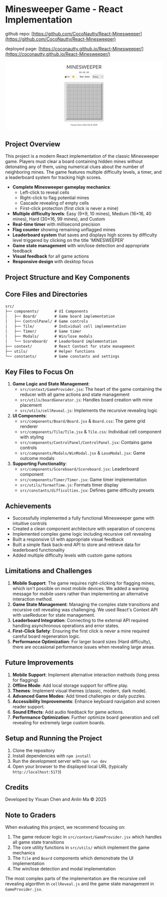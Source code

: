 # Minesweeper Game - React Implementation

github repo: [https://github.com/CocoNautty/React-Minesweeper](https://github.com/CocoNautty/React-Minesweeper)

deployed page: [https://coconautty.github.io/React-Minesweeper/](https://coconautty.github.io/React-Minesweeper/)



![Minesweeper Game](./minesweeper/public/assets/images/readme_image.png)

## Project Overview

This project is a modern React implementation of the classic Minesweeper game. Players must clear a board containing hidden mines without detonating any of them, using numerical clues about the number of neighboring mines. The game features multiple difficulty levels, a timer, and a leaderboard system for tracking high scores.

- **Complete Minesweeper gameplay mechanics**:
  - Left-click to reveal cells
  - Right-click to flag potential mines
  - Cascade revealing of empty cells
  - First-click protection (first click is never a mine)
- **Multiple difficulty levels**: Easy (9×9, 10 mines), Medium (16×16, 40 mines), Hard (30×16, 99 mines), and Custom
- **Real-time timer** with millisecond precision
- **Flag counter** showing remaining unflagged mines
- **Leaderboard system** that saves and displays high scores by difficulty level triggered by clicking on the title 'MINESWEEPER'
- **Game state management** with win/lose detection and appropriate feedback
- **Visual feedback** for all game actions
- **Responsive design** with desktop focus

## Project Structure and Key Components

## Core Files and Directories

```text
src/
├── components/       # UI Components
│   ├── Board/        # Game board implementation
│   ├── ControlPanel/ # Game controls
│   ├── Tile/         # Individual cell implementation
│   ├── Timer/        # Game timer
│   ├── Modals/       # Win/lose modals
│   └── Scoreboard/   # Leaderboard implementation
├── context/          # React Context for state management
├── utils/            # Helper functions
└── constants/        # Game constants and settings
```

## Key Files to Focus On

1. **Game Logic and State Management**:
   - `src/context/GameProvider.jsx`: The heart of the game containing the reducer with all game actions and state management
   - `src/utils/boardGenerator.js`: Handles board creation with mine placement
   - `src/utils/cellReveal.js`: Implements the recursive revealing logic
2. **UI Components**:
   - `src/components/Board/Board.jsx` & `Board.css`: The game grid renderer
   - `src/components/Tile/Tile.jsx` & `Tile.css`: Individual cell component with styling
   - `src/components/ControlPanel/ControlPanel.jsx`: Contains game controls
   - `src/components/Modals/WinModal.jsx` & `LoseModal.jsx`: Game outcome modals
3. **Supporting Functionality**:
   - `src/components/Scoreboard/Scoreboard.jsx`: Leaderboard component
   - `src/components/Timer/Timer.jsx`: Game timer implementation
   - `src/utils/formatTime.js`: Formats timer display
   - `src/constants/difficulties.jsx`: Defines game difficulty presets

## Achievements

- Successfully implemented a fully functional Minesweeper game with intuitive controls
- Created a clean component architecture with separation of concerns
- Implemented complex game logic including recursive cell revealing
- Built a responsive UI with appropriate visual feedback
- Built a simple flask back-end API to store and retrieve data for leaderboard functionality
- Added multiple difficulty levels with custom game options

## Limitations and Challenges

1. **Mobile Support**: The game requires right-clicking for flagging mines, which isn't possible on most mobile devices. We added a warning message for mobile users rather than implementing an alternative interaction method.
2. **Game State Management**: Managing the complex state transitions and recursive cell revealing was challenging. We used React's Context API with useReducer for state management.
3. **Leaderboard Integration**: Connecting to the external API required handling asynchronous operations and error states.
4. **First-Click Safety**: Ensuring the first click is never a mine required careful board regeneration logic.
5. **Performance Optimization**: For larger board sizes (Hard difficulty), there are occasional performance issues when revealing large areas.

## Future Improvements

1. **Mobile Support**: Implement alternative interaction methods (long press for flagging).
2. **Offline Mode**: Add local storage support for offline play.
3. **Themes**: Implement visual themes (classic, modern, dark mode).
4. **Advanced Game Modes**: Add timed challenges or daily puzzles.
5. **Accessibility Improvements**: Enhance keyboard navigation and screen reader support.
6. **Sound Effects**: Add audio feedback for game actions.
7. **Performance Optimization**: Further optimize board generation and cell revealing for extremely large custom boards.

## Setup and Running the Project

1. Clone the repository
2. Install dependencies with `npm install`
3. Run the development server with `npm run dev`
4. Open your browser to the displayed local URL (typically `http://localhost:5173`)

## Credits

Developed by Yixuan Chen and Anlin Ma © 2025

## Note to Graders

When evaluating this project, we recommend focusing on:

1. The game reducer logic in `src/context/GameProvider.jsx` which handles all game state transitions
2. The core utility functions in `src/utils/` which implement the game mechanics
3. The `Tile` and `Board` components which demonstrate the UI implementation
4. The win/lose detection and modal implementation

The most complex parts of the implementation are the recursive cell revealing algorithm in `cellReveal.js` and the game state management in `GameProvider.jsx`.
